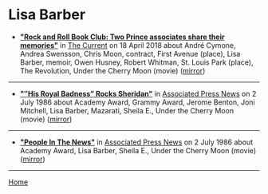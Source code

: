 # Lisa Barber

 - [**"Rock and Roll Book Club: Two Prince associates share their memories"**](https://www.thecurrent.org/feature/2018/04/17/prince-books) in [The Current](https://www.thecurrent.org/) on 18 April 2018 about André Cymone, Andrea Swensson, Chris Moon, contract, First Avenue (place), Lisa Barber, memoir, Owen Husney, Robert Whitman, St. Louis Park (place), The Revolution, Under the Cherry Moon (movie) ([mirror](https://web.archive.org/web/*/https://www.thecurrent.org/feature/2018/04/17/prince-books))

----

 - [**"″His Royal Badness” Rocks Sheridan"**](https://apnews.com/485767a7a9734b8abcd31a5d36f3ffa1) in [Associated Press News](https://apnews.com/) on 2 July 1986 about Academy Award, Grammy Award, Jerome Benton, Joni Mitchell, Lisa Barber, Mazarati, Sheila E., Under the Cherry Moon (movie) ([mirror](https://web.archive.org/web/*/https://apnews.com/485767a7a9734b8abcd31a5d36f3ffa1))

----

 - [**"People In The News"**](https://apnews.com/a54722baa9192b6b063a98d9a77d403b) in [Associated Press News](https://apnews.com/) on 2 July 1986 about Academy Award, Lisa Barber, Sheila E., Under the Cherry Moon (movie) ([mirror](https://web.archive.org/web/*/https://apnews.com/a54722baa9192b6b063a98d9a77d403b))

----

[Home](../)
